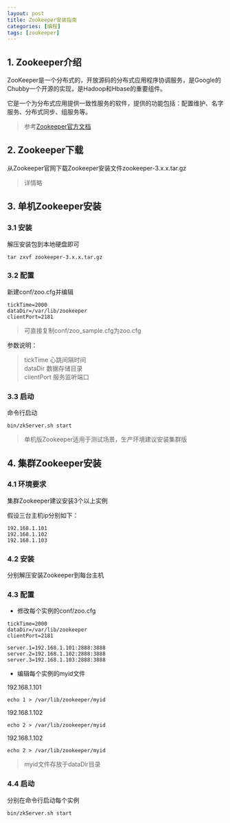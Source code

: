 ```yaml
---
layout: post
title: Zookeeper安装指南
categories: [编程]
tags: [zookeeper]
---
```


## 1. Zookeeper介绍
ZooKeeper是一个分布式的，开放源码的分布式应用程序协调服务，是Google的Chubby一个开源的实现，是Hadoop和Hbase的重要组件。

它是一个为分布式应用提供一致性服务的软件，提供的功能包括：配置维护、名字服务、分布式同步、组服务等。

> 参考[Zookeeper官方文档](http://zookeeper.apache.org/)

## 2. Zookeeper下载
从Zookeeper官网下载Zookeeper安装文件zookeeper-3.x.x.tar.gz

> 详情略

## 3. 单机Zookeeper安装
### 3.1 安装
解压安装包到本地硬盘即可
```shell
tar zxvf zookeeper-3.x.x.tar.gz
```

### 3.2 配置
新建conf/zoo.cfg并编辑
```properties
tickTime=2000
dataDir=/var/lib/zookeeper
clientPort=2181
```
> 可直接复制conf/zoo_sample.cfg为zoo.cfg

参数说明：

> tickTime 心跳间隔时间   
> dataDir 数据存储目录   
> clientPort 服务监听端口

### 3.3 启动
命令行启动

```
bin/zkServer.sh start
```

> 单机版Zookeeper适用于测试场景，生产环境建议安装集群版

## 4. 集群Zookeeper安装

### 4.1 环境要求
集群Zookeeper建议安装3个以上实例

假设三台主机ip分别如下：
```
192.168.1.101
192.168.1.102
192.168.1.103
```

### 4.2 安装
分别解压安装Zookeeper到每台主机

### 4.3 配置

* 修改每个实例的conf/zoo.cfg

```properties
tickTime=2000
dataDir=/var/lib/zookeeper
clientPort=2181

server.1=192.168.1.101:2888:3888
server.2=192.168.1.102:2888:3888
server.3=192.168.1.103:2888:3888
```

* 编辑每个实例的myid文件

192.168.1.101
```
echo 1 > /var/lib/zookeeper/myid
```

192.168.1.102
```
echo 2 > /var/lib/zookeeper/myid
```

192.168.1.102
```
echo 2 > /var/lib/zookeeper/myid
```

> myid文件存放于dataDir目录

### 4.4 启动
分别在命令行启动每个实例

```
bin/zkServer.sh start
```
